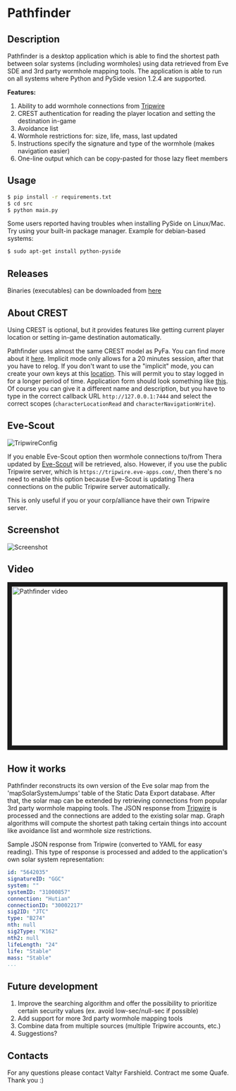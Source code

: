 # Pathfinder

## Description
Pathfinder is a desktop application which is able to find the shortest path between solar systems (including wormholes) using data retrieved from Eve SDE and 3rd party wormhole mapping tools. The application is able to run on all systems where Python and PySide vesion 1.2.4 are supported.

**Features:**

1. Ability to add wormhole connections from [Tripwire](https://tripwire.eve-apps.com/)
2. CREST authentication for reading the player location and setting the destination in-game
3. Avoidance list
4. Wormhole restrictions for: size, life, mass, last updated
5. Instructions specify the signature and type of the wormhole (makes navigation easier)
6. One-line output which can be copy-pasted for those lazy fleet members

## Usage
```bash
$ pip install -r requirements.txt
$ cd src
$ python main.py
```

Some users reported having troubles when installing PySide on Linux/Mac. Try using your built-in package manager. Example for debian-based systems:
```bash
$ sudo apt-get install python-pyside
```

## Releases
Binaries (executables) can be downloaded from [here](https://github.com/farshield/pathfinder/releases)

## About CREST
Using CREST is optional, but it provides features like getting current player location or setting in-game destination automatically.

Pathfinder uses almost the same CREST model as PyFa. You can find more about it [here](https://github.com/pyfa-org/Pyfa/wiki/CREST). Implicit mode only allows for a 20 minutes session, after that you have to relog. If you don't want to use the "implicit" mode, you can create your own keys at this [location](https://developers.eveonline.com/applications). This will permit you to stay logged in for a longer period of time. Application form should look something like [this](http://i.imgur.com/qhIPG6r.png). Of course you can give it a different name and description, but you have to type in the correct callback URL `http://127.0.0.1:7444` and select the correct scopes (`characterLocationRead` and `characterNavigationWrite`).

## Eve-Scout
![TripwireConfig](http://i.imgur.com/GiJ2zc3.png)

If you enable Eve-Scout option then wormhole connections to/from Thera updated by [Eve-Scout](https://www.eve-scout.com/) will be retrieved, also. However, if you use the public Tripwire server, which is `https://tripwire.eve-apps.com/`, then there's no need to enable this option because Eve-Scout is updating Thera connections on the public Tripwire server automatically.

This is only useful if you or your corp/alliance have their own Tripwire server.

## Screenshot
![Screenshot](http://i.imgur.com/qlLLDFn.png)

## Video
<a href="http://www.youtube.com/watch?feature=player_embedded&v=oM3mSKzZM0w" target="_blank"><img src="http://img.youtube.com/vi/oM3mSKzZM0w/0.jpg" alt="Pathfinder video" width="480" height="360" border="10" /></a>

## How it works
Pathfinder reconstructs its own version of the Eve solar map from the 'mapSolarSystemJumps' table of the Static Data Export database. After that, the solar map can be extended by retrieving connections from popular 3rd party wormhole mapping tools. The JSON response from [Tripwire](https://tripwire.eve-apps.com/) is processed and the connections are added to the existing solar map. Graph algorithms will compute the shortest path taking certain things into account like avoidance list and wormhole size restrictions.

Sample JSON response from Tripwire (converted to YAML for easy reading). This type of response is processed and added to the application's own solar system representation:
```yaml
id: "5642035"
signatureID: "GGC"
system: ""
systemID: "31000857"
connection: "Hutian"
connectionID: "30002217"
sig2ID: "JTC"
type: "B274"
nth: null
sig2Type: "K162"
nth2: null
lifeLength: "24"
life: "Stable"
mass: "Stable"
...
```

## Future development
1. Improve the searching algorithm and offer the possibility to prioritize certain security values (ex. avoid low-sec/null-sec if possible)
2. Add support for more 3rd party wormhole mapping tools
3. Combine data from multiple sources (multiple Tripwire accounts, etc.)
4. Suggestions?

## Contacts
For any questions please contact Valtyr Farshield. Contract me some Quafe. Thank you :)
